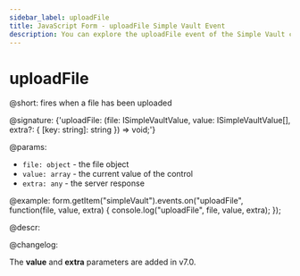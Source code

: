 ```yaml
---
sidebar_label: uploadFile
title: JavaScript Form - uploadFile Simple Vault Event 
description: You can explore the uploadFile event of the Simple Vault control of Form in the documentation of the DHTMLX JavaScript UI library. Browse developer guides and API reference, try out code examples and live demos, and download a free 30-day evaluation version of DHTMLX Suite 7.
---
```


# uploadFile

@short: fires when a file has been uploaded

@signature: {'uploadFile: (file: ISimpleVaultValue, value: ISimpleVaultValue[], extra?: { [key: string]: string }) => void;'}

@params:
- `file: object` - the file object
- `value: array` - the current value of the control
- `extra: any` - the server response

@example:
form.getItem("simpleVault").events.on("uploadFile", function(file, value, extra) {
    console.log("uploadFile", file, value, extra);
});

@descr:

@changelog:

The **value** and **extra** parameters are added in v7.0.
